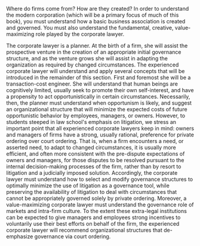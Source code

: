 
Where do firms come from? How are they created? In order to understand the modern corporation (which will be a primary focus of much of this book), you must understand how a basic business association is created and governed. You must also understand the fundamental, creative, value-maximizing role played by the corporate lawyer.

The corporate lawyer is a planner. At the birth of a firm, she will assist the prospective venture in the creation of an appropriate initial governance structure, and as the venture grows she will assist in adapting the organization as required by changed circumstances. The experienced corporate lawyer will understand and apply several concepts that will be introduced in the remainder of this section. First and foremost she will be a transaction-cost engineer. She will understand that human beings are cognitively limited, usually seek to promote their own self-interest, and have a propensity to act opportunistically in certain circumstances. Necessarily, then, the planner must understand when opportunism is likely, and suggest an organizational structure that will minimize the expected costs of future opportunistic behavior by employees, managers, or owners. However, to students steeped in law school's emphasis on litigation, we stress an important point that all experienced corporate lawyers keep in mind: owners and managers of firms have a strong, usually rational, preference for private ordering over court ordering. That is, when a firm encounters a need, or asserted need, to adapt to changed circumstances, it is usually more efficient, and often more consistent with the pre-dispute expectations of owners and managers, for those disputes to be resolved pursuant to the internal decision-making processes of the firm, rather than by resort to litigation and a judicially imposed solution. Accordingly, the corporate lawyer must understand how to select and modify governance structures to optimally minimize the use of litigation as a governance tool, while preserving the availability of litigation to deal with circumstances that cannot be appropriately governed solely by private ordering. Moreover, a value-maximizing corporate lawyer must understand the governance role of markets and intra-firm culture. To the extent these extra-legal institutions can be expected to give managers and employees strong incentives to voluntarily use their best efforts on behalf of the firm, the experienced corporate lawyer will recommend organizational structures that de-emphasize governance via court ordering.
